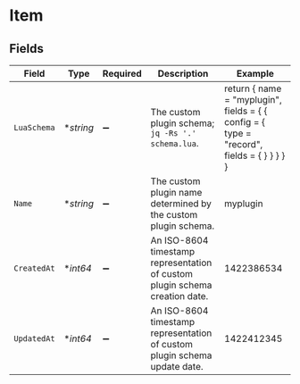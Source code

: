 # Item


## Fields

| Field                                                                                         | Type                                                                                          | Required                                                                                      | Description                                                                                   | Example                                                                                       |
| --------------------------------------------------------------------------------------------- | --------------------------------------------------------------------------------------------- | --------------------------------------------------------------------------------------------- | --------------------------------------------------------------------------------------------- | --------------------------------------------------------------------------------------------- |
| `LuaSchema`                                                                                   | **string*                                                                                     | :heavy_minus_sign:                                                                            | The custom plugin schema; `jq -Rs '.' schema.lua`.                                            | return { name = \"myplugin\", fields = { { config = { type = \"record\", fields = { } } } } } |
| `Name`                                                                                        | **string*                                                                                     | :heavy_minus_sign:                                                                            | The custom plugin name determined by the custom plugin schema.                                | myplugin                                                                                      |
| `CreatedAt`                                                                                   | **int64*                                                                                      | :heavy_minus_sign:                                                                            | An ISO-8604 timestamp representation of custom plugin schema creation date.                   | 1422386534                                                                                    |
| `UpdatedAt`                                                                                   | **int64*                                                                                      | :heavy_minus_sign:                                                                            | An ISO-8604 timestamp representation of custom plugin schema update date.                     | 1422412345                                                                                    |